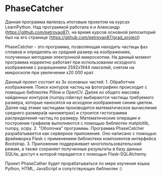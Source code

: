 # PhaseCatcher

   Данная программа являлась итоговым проектом на курсах LearnPython. 
Над программой работала я и Александр (https://github.com/petrovao87), на время курсов основной репозиторий был на его странице (https://github.com/petrovao87/grad_project)

   PhaseCatcher - это программа, позволяющая находить частицы фаз сплавов и определять их средний размер на изображениях, полученных методами электронной микроскопии. На данный момент программа корректно работает при использовании исходного изображения с разрешением 2592x1944 пикселей, снятом на микроскопе при увеличении х20 000 крат. 
   
   Данный проект состоит из 3х основных частей:
    1. Обработчик изображения. Поиск контуров частиц на фотографиях происходит с помощью библиотек Pillow и OpenCV. Далее из общего массива найденных контуров (numpy.ndarray) выбираются частицы требуемого размера, которые наносятся на исходное изображение синим цветом. Далее над этими частицами производится математическое вычисление среднего размера(в нанометрах) и строится гистограмма распределения частиц по размеру. Математические операции и построение графиков выполняются с помощью библиотек matplotlib, numpy, scipy.
    2. "Оболочка" программы. Программа PhaseCatcher разрабатывается как серверное приложение. Оно написано с помощью фреймворка Flask с применением библиотеки компонентов интерфейса Bootstrap.
    3. Приложение поддерживает многопользовательский режим, а также сохраняет полученные результаты в базу данных SQLite, доступ к которой передается с помощью Flask-SQLAlchemy.
    
   Проект PhaseCather будет прорабатываться по мере изучения языка Python, HTML, JavaScript и сопутствующих библиотек :)
